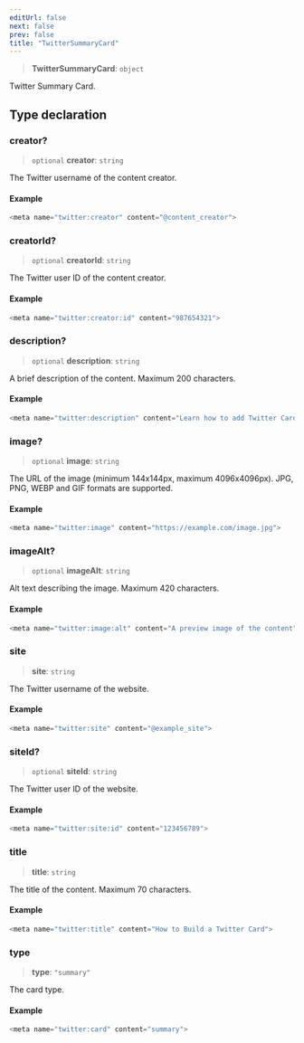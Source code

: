 ```yaml
---
editUrl: false
next: false
prev: false
title: "TwitterSummaryCard"
---
```


> **TwitterSummaryCard**: `object`

Twitter Summary Card.

## Type declaration

### creator?

> `optional` **creator**: `string`

The Twitter username of the content creator.

#### Example

```ts
<meta name="twitter:creator" content="@content_creator">
```

### creatorId?

> `optional` **creatorId**: `string`

The Twitter user ID of the content creator.

#### Example

```ts
<meta name="twitter:creator:id" content="987654321">
```

### description?

> `optional` **description**: `string`

A brief description of the content. Maximum 200 characters.

#### Example

```ts
<meta name="twitter:description" content="Learn how to add Twitter Card metadata to your website.">
```

### image?

> `optional` **image**: `string`

The URL of the image (minimum 144x144px,  maximum 4096x4096px). JPG, PNG, WEBP and GIF formats are supported.

#### Example

```ts
<meta name="twitter:image" content="https://example.com/image.jpg">
```

### imageAlt?

> `optional` **imageAlt**: `string`

Alt text describing the image. Maximum 420 characters.

#### Example

```ts
<meta name="twitter:image:alt" content="A preview image of the content">
```

### site

> **site**: `string`

The Twitter username of the website.

#### Example

```ts
<meta name="twitter:site" content="@example_site">
```

### siteId?

> `optional` **siteId**: `string`

The Twitter user ID of the website.

#### Example

```ts
<meta name="twitter:site:id" content="123456789">
```

### title

> **title**: `string`

The title of the content. Maximum 70 characters.

#### Example

```ts
<meta name="twitter:title" content="How to Build a Twitter Card">
```

### type

> **type**: `"summary"`

The card type.

#### Example

```ts
<meta name="twitter:card" content="summary">
```
